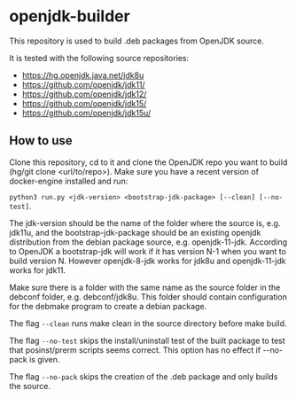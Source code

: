 # openjdk-builder
This repository is used to build .deb packages from OpenJDK source.

It is tested with the following source repositories:

 - <https://hg.openjdk.java.net/jdk8u>
 - <https://github.com/openjdk/jdk11/>
 - <https://github.com/openjdk/jdk12/>
 - <https://github.com/openjdk/jdk15/>
 - <https://github.com/openjdk/jdk15u/>

## How to use

Clone this repository, cd to it and clone the OpenJDK repo you want to build (hg/git clone <url/to/repo>).
Make sure you have a recent version of docker-engine installed and run:

`python3 run.py <jdk-version> <bootstrap-jdk-package> [--clean] [--no-test]`.

The jdk-version should be the name of the folder where the source is, e.g. jdk11u, and the bootstrap-jdk-package should be
an existing openjdk distribution from the debian package source, e.g. openjdk-11-jdk. According to OpenJDK a bootstrap-jdk
will work if it has version N-1 when you want to build version N. However openjdk-8-jdk works for jdk8u and openjdk-11-jdk
works for jdk11.

Make sure there is a folder with the same name as the source folder in the debconf folder, e.g. debconf/jdk8u. This folder
should contain configuration for the debmake program to create a debian package.

The flag `--clean` runs make clean in the source directory before make build.

The flag `--no-test` skips the install/uninstall test of the built package to test that posinst/prerm scripts seems correct.
This option has no effect if --no-pack is given.

The flag `--no-pack` skips the creation of the .deb package and only builds the source.
